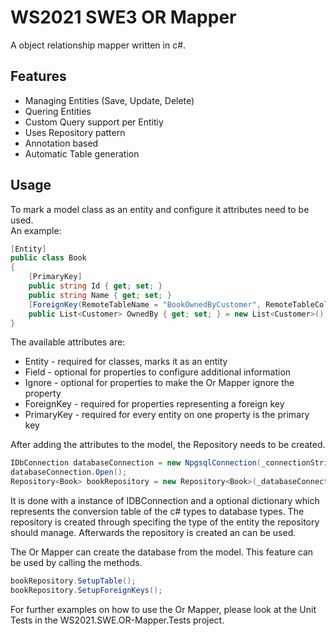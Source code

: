 # WS2021 SWE3 OR Mapper

A object relationship mapper written in c#.

## Features

+ Managing Entities (Save, Update, Delete)
+ Quering Entities
+ Custom Query support per Entitiy
+ Uses Repository pattern
+ Annotation based
+ Automatic Table generation

## Usage

To mark a model class as an entity and configure it attributes need to be used.
<br>
An example:
```csharp
[Entity]
public class Book
{
    [PrimaryKey]
    public string Id { get; set; }
    public string Name { get; set; }
    [ForeignKey(RemoteTableName = "BookOwnedByCustomer", RemoteTableColumnName = "customerid", ColumnName = "broughtbookid")]
    public List<Customer> OwnedBy { get; set; } = new List<Customer>();
}
```
The available attributes are:
+ Entity - required for classes, marks it as an entity
+ Field - optional for properties to configure additional information
+ Ignore  - optional for properties to make the Or Mapper ignore the property
+ ForeignKey - required for properties representing a foreign key
+ PrimaryKey - required for every entity on one property is the primary key

After adding the attributes to the model, the Repository needs to be created.

```csharp
IDbConnection databaseConnection = new NpgsqlConnection(_connectionString);
databaseConnection.Open();
Repository<Book> bookRepository = new Repository<Book>(_databaseConnection);
```
It is done with a instance of IDBConnection and a optional dictionary which represents the conversion table of the c# types to database types.
The repository is created through specifing the type of the entity the repository should manage.
Afterwards the repository is created an can be used.

The Or Mapper can create the database from the model. This feature can be used by calling the methods.
```csharp
bookRepository.SetupTable();
bookRepository.SetupForeignKeys();
```

For further examples on how to use the Or Mapper, please look at the Unit Tests in the WS2021.SWE.OR-Mapper.Tests project.
